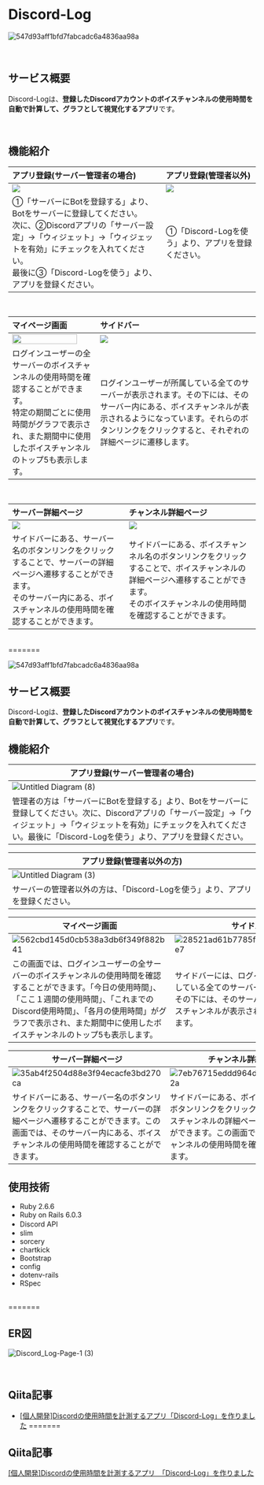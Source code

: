 # Discord-Log


![547d93aff1bfd7fabcadc6a4836aa98a](https://user-images.githubusercontent.com/63973453/130365572-2acd531b-9cd1-47b2-897e-472e835d6d98.png)

<br>

## サービス概要
Discord-Logは、**登録したDiscordアカウントのボイスチャンネルの使用時間を自動で計算して、グラフとして視覚化するアプリ**です。

<br>

## 機能紹介

| アプリ登録(サーバー管理者の場合)                                                       | アプリ登録(管理者以外)                                                                                               |
| :------------------------------------------------------------------- | :----------------------------------------------------------------------------------------------------- |
| <img src="https://user-images.githubusercontent.com/63973453/130367346-9fa5140c-8e07-4f79-aea0-3323f3080453.png"> | <img src="https://user-images.githubusercontent.com/63973453/130367204-213fc7c7-01ef-441d-bf79-bfddb3cd1e12.png"> |
| ①「サーバーにBotを登録する」より、Botをサーバーに登録してください。<br>次に、②Discordアプリの「サーバー設定」→「ウィジェット」→「ウィジェットを有効」にチェックを入れてください。<br>最後に③「Discord-Logを使う」より、アプリを登録ください。| ①「Discord-Logを使う」より、アプリを登録ください。|

<br>

| マイページ画面                                                       | サイドバー                                                                                              |
| :------------------------------------------------------------------- | :----------------------------------------------------------------------------------------------------- |
| <img src="https://user-images.githubusercontent.com/63973453/130367396-555b8147-62e1-4d28-b747-d6eb3d3e95a4.png" width="90%"> | <img src="https://user-images.githubusercontent.com/63973453/130367941-4e52d2ca-39cd-4894-b6af-52139ec7ce4a.png">                                   |
| ログインユーザーの全サーバーのボイスチャンネルの使用時間を確認することができます。<br>特定の期間ごとに使用時間がグラフで表示され、また期間中に使用したボイスチャンネルのトップ5も表示します。|ログインユーザーが所属している全てのサーバーが表示されます。その下には、そのサーバー内にある、ボイスチャンネルが表示されるようになっています。それらのボタンリンクをクリックすると、それぞれの詳細ページに遷移します。|

<br>

| サーバー詳細ページ                                                       | チャンネル詳細ページ                                                                                              |
| :------------------------------------------------------------------- | :----------------------------------------------------------------------------------------------------- |
| <img src="https://user-images.githubusercontent.com/63973453/130368083-c44f859d-17dd-40f5-83eb-47905f5f56a8.png"> | <img src="https://user-images.githubusercontent.com/63973453/130368113-9577a015-4a51-4f3e-8970-53bb010c3544.png">                                   |
| サイドバーにある、サーバー名のボタンリンクをクリックすることで、サーバーの詳細ページへ遷移することができます。<br>そのサーバー内にある、ボイスチャンネルの使用時間を確認することができます。|サイドバーにある、ボイスチャンネル名のボタンリンクをクリックすることで、ボイスチャンネルの詳細ページへ遷移することができます。<br>そのボイスチャンネルの使用時間を確認することができます。|

<br>
=======

![547d93aff1bfd7fabcadc6a4836aa98a](https://user-images.githubusercontent.com/63973453/130365572-2acd531b-9cd1-47b2-897e-472e835d6d98.png)

## サービス概要
Discord-Logは、**登録したDiscordアカウントのボイスチャンネルの使用時間を自動で計算して、グラフとして視覚化するアプリ**です。

## 機能紹介
|アプリ登録(サーバー管理者の場合)|
|---|
|![Untitled Diagram (8)](https://user-images.githubusercontent.com/63973453/130367346-9fa5140c-8e07-4f79-aea0-3323f3080453.png)|
|管理者の方は「サーバーにBotを登録する」より、Botをサーバーに登録してください。次に、Discordアプリの「サーバー設定」→「ウィジェット」→「ウィジェットを有効」にチェックを入れてください。最後に「Discord-Logを使う」より、アプリを登録ください。|

|アプリ登録(管理者以外の方)|
|---|
|![Untitled Diagram (3)](https://user-images.githubusercontent.com/63973453/130367204-213fc7c7-01ef-441d-bf79-bfddb3cd1e12.png)|
|サーバーの管理者以外の方は、「Discord-Logを使う」より、アプリを登録ください。|

|マイページ画面|サイドバー|
|---|---|
|![562cbd145d0cb538a3db6f349f882b41](https://user-images.githubusercontent.com/63973453/130367396-555b8147-62e1-4d28-b747-d6eb3d3e95a4.png)|![28521ad61b7785f2c55e7519fec0f4e7](https://user-images.githubusercontent.com/63973453/130367941-4e52d2ca-39cd-4894-b6af-52139ec7ce4a.png)|
|この画面では、ログインユーザーの全サーバーのボイスチャンネルの使用時間を確認することができます。「今日の使用時間」、「ここ１週間の使用時間」、「これまでのDiscord使用時間」、「各月の使用時間」がグラフで表示され、また期間中に使用したボイスチャンネルのトップ5も表示します。|サイドバーには、ログインユーザーが所属している全てのサーバーが表示されます。その下には、そのサーバー内にある、ボイスチャンネルが表示されるようになっています。|

|サーバー詳細ページ|チャンネル詳細ページ|
|---|----|
|![35ab4f2504d88e3f94ecacfe3bd270ca](https://user-images.githubusercontent.com/63973453/130368083-c44f859d-17dd-40f5-83eb-47905f5f56a8.png)|![7eb76715eddd964d46dbabb5cb7fed2a](https://user-images.githubusercontent.com/63973453/130368113-9577a015-4a51-4f3e-8970-53bb010c3544.png)|
|サイドバーにある、サーバー名のボタンリンクをクリックすることで、サーバーの詳細ページへ遷移することができます。この画面では、そのサーバー内にある、ボイスチャンネルの使用時間を確認することができます。|サイドバーにある、ボイスチャンネル名のボタンリンクをクリックすることで、ボイスチャンネルの詳細ページへ遷移することができます。この画面では、そのボイスチャンネルの使用時間を確認することができます。|

## 使用技術

- Ruby 2.6.6
- Ruby on Rails 6.0.3
- Discord API　
- slim 
- sorcery 
- chartkick
- Bootstrap
- config
- dotenv-rails
- RSpec

<br>
=======

## ER図
![Discord_Log-Page-1 (3)](https://user-images.githubusercontent.com/63973453/130365416-00700bf6-0293-45e1-8045-3d5d83622913.png)


<br>

## Qiita記事
- [[個人開発]Discordの使用時間を計測するアプリ「Discord-Log」を作りました](https://qiita.com/yasuk-0714/items/98a25750407209f4b64f)
=======
## Qiita記事
[[個人開発]Discordの使用時間を計測するアプリ　「Discord-Log」を作りました](https://qiita.com/yasuk-0714/items/98a25750407209f4b64f)
